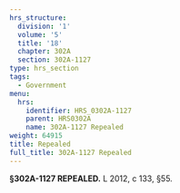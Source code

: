 ```yaml
---
hrs_structure:
  division: '1'
  volume: '5'
  title: '18'
  chapter: 302A
  section: 302A-1127
type: hrs_section
tags:
  - Government
menu:
  hrs:
    identifier: HRS_0302A-1127
    parent: HRS0302A
    name: 302A-1127 Repealed
weight: 64915
title: Repealed
full_title: 302A-1127 Repealed
---
```

**§302A-1127 REPEALED.** L 2012, c 133, §55.